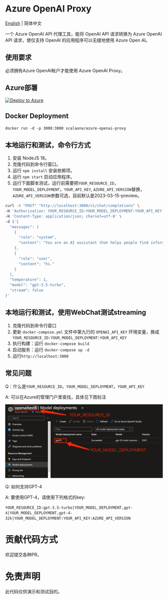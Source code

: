 # Azure OpenAI Proxy

[English](./README.en-US.md) | 简体中文

一个 Azure OpenAI API 代理工具，能将 OpenAI API 请求转换为 Azure OpenAI API 请求，使仅支持 OpenAI 的应用程序可以无缝地使用 Azure Open AI。

## 使用要求

必须拥有Azure OpenAI帐户才能使用 Azure OpenAI Proxy。

## Azure部署

[![Deploy to Azure](https://aka.ms/deploytoazurebutton)](https://portal.azure.com/#create/Microsoft.Template/uri/https%3A%2F%2Fraw.githubusercontent.com%2Fscalaone%2Fazure-openai-proxy%2Fmain%2Fdeploy%2Fazure-deploy.json)

## Docker Deployment

`docker run -d -p 3000:3000 scalaone/azure-openai-proxy`

## 本地运行和测试，命令行方式

1. 安装 NodeJS 18。
2. 克隆代码到命令行窗口。
3. 运行 `npm install` 安装依赖项。
4. 运行 `npm start` 启动应用程序。
5. 运行下面脚本测试，运行前需要把`YOUR_RESOURCE_ID`，`YOUR_MODEL_DEPLOYMENT`，`YOUR_API_KEY`, `AZURE_API_VERSION`替换，`AZURE_API_VERSION`参数可选，目前默认是2023-03-15-preview。
```bash
curl -X "POST" "http://localhost:3000/v1/chat/completions" \
-H 'Authorization: YOUR_RESOURCE_ID:YOUR_MODEL_DEPLOYMENT:YOUR_API_KEY:AZURE_API_VERSION' \
-H 'Content-Type: application/json; charset=utf-8' \
-d $'{
  "messages": [
    {
      "role": "system",
      "content": "You are an AI assistant that helps people find information."
    },
    {
      "role": "user",
      "content": "hi."
    }
  ],
  "temperature": 1,
  "model": "gpt-3.5-turbo",
  "stream": false
}'
```

## 本地运行和测试，使用WebChat测试streaming

1. 克隆代码到命令行窗口
2. 更新 `docker-compose.yml` 文件中第九行的 `OPENAI_API_KEY` 环境变量，换成`YOUR_RESOURCE_ID:YOUR_MODEL_DEPLOYMENT:YOUR_API_KEY`
3. 执行构建：运行 `docker-compose build`
4. 启动服务：运行 `docker-compose up -d`
5. 运行`http://localhost:3000`

## 常见问题

Q：什么是`YOUR_RESOURCE_ID`，`YOUR_MODEL_DEPLOYMENT`，`YOUR_API_KEY`

A: 可以在Azure的管理门户里查找，具体见下图标注

![resource-and-model](./resource-and-model.jpg)

Q: 如何支持GPT-4

A: 要使用GPT-4，请使用下列格式的key: 

`YOUR_RESOURCE_ID:gpt-3.5-turbo|YOUR_MODEL_DEPLOYMENT,gpt-4|YOUR_MODEL_DEPLOYMENT,gpt-4-32k|YOUR_MODEL_DEPLOYMENT:YOUR_API_KEY:AZURE_API_VERSION`

# 贡献代码方式

欢迎提交各种PR。

# 免责声明

此代码仅供演示和测试目的。